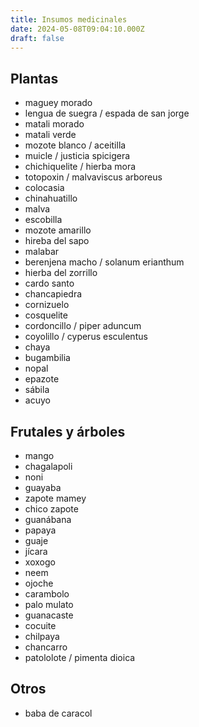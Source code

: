 ```yaml
---
title: Insumos medicinales
date: 2024-05-08T09:04:10.000Z
draft: false
---
```


## Plantas

- maguey morado
- lengua de suegra / espada de san jorge
- matali morado
- matali verde
- mozote blanco / aceitilla
- muicle / justicia spicigera
- chichiquelite / hierba mora
- totopoxin / malvaviscus arboreus 
- colocasia
- chinahuatillo
- malva
- escobilla
- mozote amarillo
- hireba del sapo
- malabar
- berenjena macho / solanum erianthum
- hierba del zorrillo
- cardo santo
- chancapiedra
- cornizuelo
- cosquelite
- cordoncillo / piper aduncum
- coyolillo / cyperus esculentus
- chaya
- bugambilia
- nopal
- epazote
- sábila
- acuyo

## Frutales y árboles

- mango
- chagalapoli
- noni
- guayaba
- zapote mamey
- chico zapote
- guanábana
- papaya
- guaje
- jícara
- xoxogo
- neem
- ojoche
- carambolo
- palo mulato
- guanacaste
- cocuite
- chilpaya
- chancarro
- patololote / pimenta dioica

## Otros

- baba de caracol
